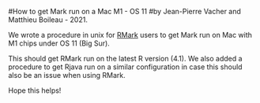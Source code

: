 #How to get Mark run on a Mac M1 - OS 11
#by Jean-Pierre Vacher and Matthieu Boileau - 2021.

We wrote a procedure in unix for [RMark](https://cran.r-project.org/web/packages/RMark/index.html) users to get Mark run on Mac with M1 chips under OS 11 (Big Sur).

This should get RMark run on the latest R version (4.1). We also added a procedure to get Rjava run on a similar configuration in case this should also be an issue when using RMark.

Hope this helps!
